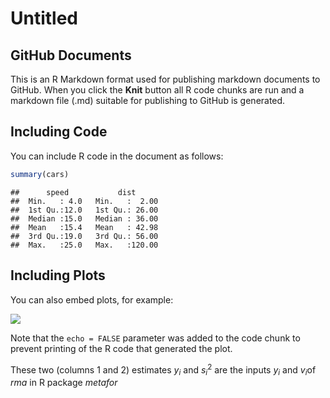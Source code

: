 Untitled
================

GitHub Documents
----------------

This is an R Markdown format used for publishing markdown documents to GitHub. When you click the **Knit** button all R code chunks are run and a markdown file (.md) suitable for publishing to GitHub is generated.

Including Code
--------------

You can include R code in the document as follows:

``` r
summary(cars)
```

    ##      speed           dist       
    ##  Min.   : 4.0   Min.   :  2.00  
    ##  1st Qu.:12.0   1st Qu.: 26.00  
    ##  Median :15.0   Median : 36.00  
    ##  Mean   :15.4   Mean   : 42.98  
    ##  3rd Qu.:19.0   3rd Qu.: 56.00  
    ##  Max.   :25.0   Max.   :120.00

Including Plots
---------------

You can also embed plots, for example:

![](gtest_files/figure-markdown_github/pressure-1.png)

Note that the `echo = FALSE` parameter was added to the code chunk to prevent printing of the R code that generated the plot.

These two (columns 1 and 2) estimates *y*<sub>*i*</sub> and *s*<sub>*i*</sub><sup>2</sup> are the inputs *y*<sub>*i*</sub> and *v*<sub>*i*</sub>of *rma* in R package *metafor*
